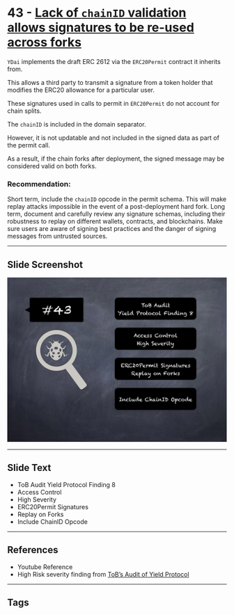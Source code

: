 
# 43 - [Lack of `chainID` validation allows signatures to be re-used across forks](./Lack%20of%20`chainID`%20validation%20allows%20signatures%20to%20be%20re-used%20across%20forks.md)

`YDai` implements the draft ERC 2612 via the `ERC20Permit` contract it inherits from. 

This allows a third party to transmit a signature from a token holder that modifies the ERC20 allowance for a particular user. 

These signatures used in calls to permit in `ERC20Permit` do not account for chain splits. 

The `chainID` is included in the domain separator. 

However, it is not updatable and not included in the signed data as part of the permit call. 

As a result, if the chain forks after deployment, the signed message may be considered valid on both forks.

### Recommendation:
Short term, include the `chainID` opcode in the permit schema. This will make replay attacks impossible in the event of a post-deployment hard fork. Long term, document and carefully review any signature schemas, including their robustness to replay on different wallets, contracts, and blockchains. Make sure users are aware of signing best practices and the danger of signing messages from untrusted sources.
___
## Slide Screenshot
![043.jpg](../../images/7.%20Audit%20Findings%20101/043.jpg)
___
## Slide Text
- ToB Audit Yield Protocol Finding 8
- Access Control
- High Severity
- ERC20Permit Signatures
- Replay on Forks
- Include ChainID Opcode
___
## References
- Youtube Reference
- High Risk severity finding from [ToB’s Audit of Yield Protocol](https://github.com/trailofbits/publications/blob/master/reviews/YieldProtocol.pdf)
___
## Tags
